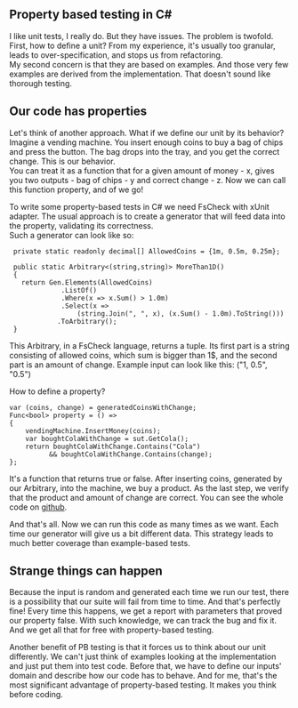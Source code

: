 ## Property based testing in C#

I like unit tests, I really do. But they have issues. The problem is twofold.  
First, how to define a unit? From my experience, it's usually too granular, leads to over-specification, and stops us from refactoring.  
My second concern is that they are based on examples. And those very few examples are derived from the implementation. That doesn't sound like thorough testing.

## Our code has properties
Let's think of another approach. What if we define our unit by its behavior? Imagine a vending machine. You insert enough coins to buy a bag of chips and press the button. The bag drops into the tray, and you get the correct change. This is our behavior.   
You can treat it as a function that for a given amount of money - x, gives you two outputs - bag of chips - y and correct change - z.
Now we can call this function property, and of we go! 

To write some property-based tests in C# we need FsCheck with xUnit adapter.
The usual approach is to create a generator that will feed data into the property, validating its correctness.  
Such a generator can look like so:

```
 private static readonly decimal[] AllowedCoins = {1m, 0.5m, 0.25m};	 

 public static Arbitrary<(string,string)> MoreThan1D()	 
 {	 
   return Gen.Elements(AllowedCoins)	 
             .ListOf()	 
             .Where(x => x.Sum() > 1.0m)	 
             .Select(x => 	 
                 (string.Join(", ", x), (x.Sum() - 1.0m).ToString()))	 
            .ToArbitrary();	 
 }
``` 

This Arbitrary, in a FsCheck language, returns a tuple.
Its first part is a string consisting of allowed coins, which sum is bigger than 1$, and the second part is an amount of change. Example input can look like this: ("1, 0.5", "0.5")
  
How to define a property?

```
var (coins, change) = generatedCoinsWithChange;
Func<bool> property = () =>
{
    vendingMachine.InsertMoney(coins);
    var boughtColaWithChange = sut.GetCola();
    return boughtColaWithChange.Contains("Cola") 
          && boughtColaWithChange.Contains(change);
};
``` 
It's a function that returns true or false. After inserting coins, generated by our Arbitrary, into the machine, we buy a product. As the last step, we verify that the product and amount of change are correct. 
You can see the whole code on [github](https://github.com/jciechowski/VendingMachineTDDKata/blob/master/VendingMachineKata.PropertyTesting/GetProductWithChange.cs
).

And that's all. Now we can run this code as many times as we want.
Each time our generator will give us a bit different data. This strategy leads to much better coverage than example-based tests.

## Strange things can happen
Because the input is random and generated each time we run our test, there is a possibility that our suite will fail from time to time. And that's perfectly fine! Every time this happens, we get a report with parameters that proved our property false. With such knowledge, we can track the bug and fix it. And we get all that for free with property-based testing.

Another benefit of PB testing is that it forces us to think about our unit differently. We can't just think of examples looking at the implementation and just put them into test code. Before that, we have to define our inputs' domain and describe how our code has to behave. And for me, that's the most significant advantage of property-based testing. It makes you think before coding.




